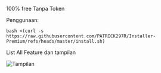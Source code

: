 100% free Tanpa Token

Penggunaan:
```
bash <(curl -s https://raw.githubusercontent.com/PATRICK297R/Installer-Premium/refs/heads/master/install.sh)
```

List All Feature dan tampilan

![Tampilan](https://i.supa.codes/w9XR6I)
